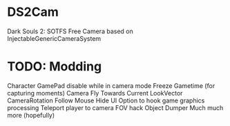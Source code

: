 # DS2Cam
 Dark Souls 2: SOTFS Free Camera based on InjectableGenericCameraSystem

# TODO: Modding
 Character GamePad disable while in camera mode
 Freeze Gametime (for capturing moments)
 Camera Fly Towards Current LookVector
 CameraRotation Follow Mouse
 Hide UI
 Option to hook game graphics processing
 Teleport player to camera
 FOV hack
 Object Dumper
 Much much more (hopefully)
 